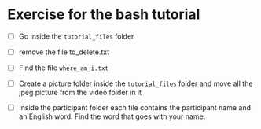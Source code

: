 # Exercise for the bash tutorial

- [ ] Go inside the `tutorial_files` folder

- [ ] remove the file to_delete.txt

- [ ] Find the file `where_am_i.txt`

- [ ] Create a picture folder inside the `tutorial_files` folder and move all
  the jpeg picture from the video folder in it

- [ ] Inside the participant folder each file contains the participant name and
  an English word. Find the word that goes with your name.

